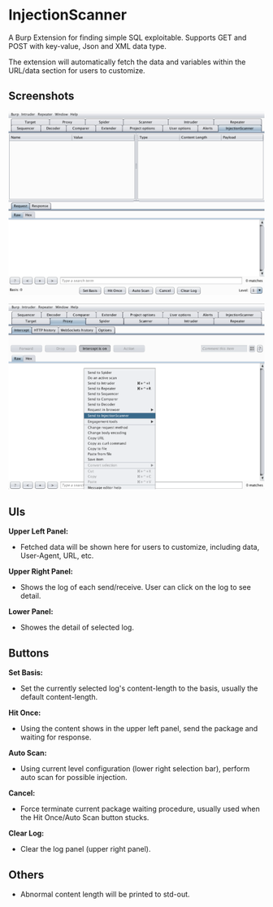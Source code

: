 # InjectionScanner
A Burp Extension for finding simple SQL exploitable. Supports GET and POST with key-value, Json and XML data type.

The extension will automatically fetch the data and variables within the URL/data section for users to customize.

## Screenshots
![](pic/IMG1.png)

![](pic/IMG2.png)

## UIs

**Upper Left Panel:** 
* Fetched data will be shown here for users to customize, including data, User-Agent, URL, etc.

**Upper Right Panel:**
* Shows the log of each send/receive. User can click on the log to see detail.

**Lower Panel:**
* Showes the detail of selected log.

## Buttons

**Set Basis:**
* Set the currently selected log's content-length to the basis, usually the default content-length.

**Hit Once:**
* Using the content shows in the upper left panel, send the package and waiting for response.

**Auto Scan:**
* Using current level configuration (lower right selection bar), perform auto scan for possible injection.

**Cancel:**
* Force terminate current package waiting procedure, usually used when the Hit Once/Auto Scan button stucks.

**Clear Log:**
* Clear the log panel (upper right panel).

## Others
* Abnormal content length will be printed to std-out.
